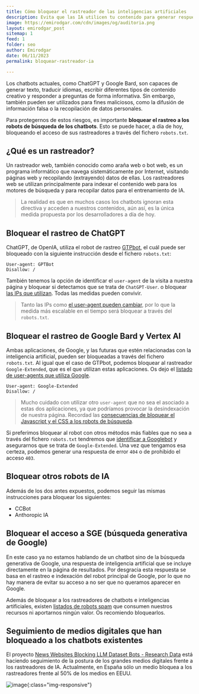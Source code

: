 ```yaml
---
title: Cómo bloquear el rastreador de las inteligencias artificiales
description: Evita que las IA utilicen tu contenido para generar respuestas de los chatbots.
image: https://emirodgar.com/cdn/images/og/auditoria.png
layout: emirodgar_post
sitemap: 1
feed: 1
folder: seo
author: Emirodgar
date: 06/11/2023
permalink: bloquear-rastreador-ia

---
```


Los chatbots actuales, como ChatGPT y Google Bard, son capaces de generar texto, traducir idiomas, escribir diferentes tipos de contenido creativo y responder a preguntas de forma informativa. 
Sin embargo, también pueden ser utilizados para fines maliciosos, como la difusión de información falsa o la recopilación de datos personales.

Para protegernos de estos riesgos, es importante **bloquear el rastreo a los robots de búsqueda de los chatbots**.
Esto se puede hacer, a día de hoy, bloqueando el acceso de sus rastreadores a través del fichero `robots.txt`.

## ¿Qué es un rastreador?

Un rastreador web, también conocido como araña web o bot web, es un programa informático que navega sistemáticamente por Internet, visitando páginas web y recopilando (extrayendo) datos de ellas. Los rastreadores web se utilizan principalmente para indexar el contenido web para los motores de búsqueda y para recopilar datos para el entrenamiento de IA.

> La realidad es que en muchos casos los chatbots ignoran esta directiva y acceden a nuestros contenidos, aún así, es la única medida propuesta por los desarrolladores a día de hoy.


## Bloquear el rastreo de ChatGPT

ChatGPT, de OpenIA, utiliza el robot de rastreo [GTPbot](https://platform.openai.com/docs/gptbot), el cuál puede ser bloqueado con la siguiente instrucción desde el fichero `robots.txt`:

```
User-agent: GPTBot
Disallow: /
```

También tenemos la opción de identificar el `user-agent` de la visita a nuestra página y bloquear si detectamos que se trata de `ChatGPT-User`. o bloquear [las IPs que utilizan](https://openai.com/gptbot.json). 
Todas las medidas pueden convivir.

> Tanto las IPs como [el user-agent pueden cambiar](https://emirodgar.com/cambiar-user-agent-chrome), por lo que la medida más escalable en el tiempo será bloquear a través del `robots.txt`. 

## Bloquear el rastreo de Google Bard y Vertex AI

Ambas aplicaciones, de Google, y las futuras que estén relacionadas con la inteligencia artificial, pueden ser bloqueadas a través del fichero `robots.txt`.
Al igual que el caso de GTPbot, podemos bloquear al rastreador `Google-Extended`, que es el que utilizan estas aplicaciones. Os dejo el [listado de user-agents que utiliza Google](https://developers.google.com/search/docs/crawling-indexing/overview-google-crawlers?hl=en#google-extended).

```
User-agent: Google-Extended
Disallow: /
```

> Mucho cuidado con utilizar otro `user-agent` que no sea el asociado a estas dos aplicaciones, ya que podríamos provocar la desindexación de nuestra página. Recordad las [consecuencias de bloquear el Javascript y el CSS a los robots de búsqueda](https://emirodgar.com/bloquear-indexacion-js-css).

Si preferimos bloquear al robot con otros métodos más fiables que no sea a través del fichero `robots.txt` tendremos que [identificar a Googlebot](https://emirodgar.com/detectar-googlebot) y asegurarnos que se trata de `Google-Extended`. Una vez que tengamos esa certeza, podemos generar una respuesta de error `404` o de prohibido el acceso `403`. 

## Bloquear otros robots de IA

Además de los dos antes expuestos, podemos seguir las mismas instrucciones para bloquear los siguientes:

- CCBot
- Anthoropic IA

## Bloquear el acceso a SGE (búsqueda generativa de Google)

En este caso ya no estamos hablando de un chatbot sino de la búsqueda generativa de Google, una respuesta de inteligencia artificial que se incluye directamente en la página de resultados.
Por desgracia esta respuesta se basa en el rastreo e indexación del robot principal de Google, por lo que no hay manera de evitar su acceso a no ser que no queramos aparecer en Google.

Además de bloquear a los rastreadores de chatbots e inteligencias artificiales, existen [listados de robots spam](https://emirodgar.com/listado-robots-bloquear) que consumen nuestros recursos ni aportarnos ningún valor. Os recomiendo bloquearlos.

## Seguimiento de medios digitales que han bloqueado a los chatbots existentes

El proyecto [News Websites Blocking LLM Dataset Bots - Research Data](https://docs.google.com/spreadsheets/d/122X_gX8e7xYfiDO4_zPx1aqh3CgpXUr4X2ijiOh9x88/edit#gid=1611081988) está haciendo seguimiento de la postura de los grandes medios digitales frente a los rastreadores de IA. Actualmente, en España sólo un medio bloquea a los rastreadores frente al 50% de los medios en EEUU.

![image](https://github.com/Emirodgar/w-emirodgar-com/assets/4302127/63ff136b-baee-4a8c-aec7-6b92a10f3a11){:class="img-responsive"}




